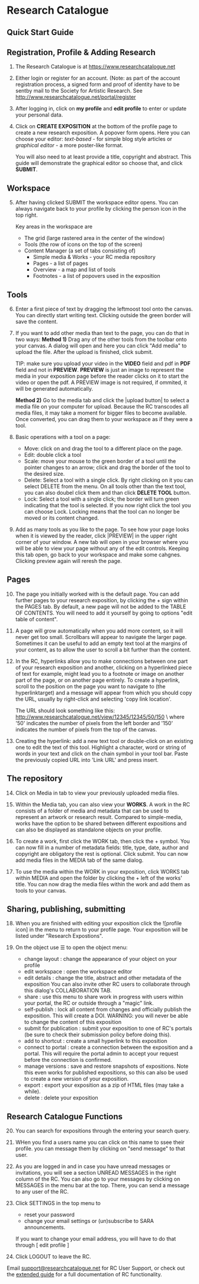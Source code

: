 # Research Catalogue
## Quick Start Guide

## Registration, Profile & Adding Research

1. The Research Catalogue is at <https://www.researchcatalogue.net>

2. Either login or register for an account. (Note: as part of the
   account registration process, a signed form and proof of identity
   have to be sentby mail to the Society for Artistic Research. See
   <http://www.researchcatalogue.net/portal/register>
   

3. After logging in, click on **my profile** and **edit profile** to
   enter or update your personal data.

4. Click on **CREATE EXPOSITION** at the bottom of the profile page to
   create a new research exposition. A popover form opens. Here you
   can choose your editor: *text-based* - for simple blog style
   articles or *graphical editor* - a more poster-like format.
   
   You will also need to at least provide a title, copyright and
   abstract. This guide will demonstrate the graphical editor so
   choose that, and click __SUBMIT__.

## Workspace

5. After having clicked SUBMIT the workspace editor opens. You can
   always navigate back to your profile by clicking the person icon in
   the top right.
   
   Key areas in the workspace are
   - The grid (large rastered area in the center of the window)
   - Tools (the row of icons on the top of the screen)
   - Content Manager (a set of tabs consisting of)
	 * Simple media & Works - your RC media repository
	 * Pages - a list of pages
	 * Overview - a map and list of tools
	 * Footnotes - a list of popovers used in the exposition
	 
## Tools

6. Enter a first piece of text by dragging the leftmoost tool onto the
   canvas.  You can directly start writing text. Clicking outside the
   green border will save the content.
   
7. If you want to add other media than text to the page, you can do
    that in two ways: __Method 1)__ Drag any of the other tools from
    the toolbar onto your canvas. A dialog will open and here you can
    click "Add media" to upload the file.  After the upload is
    finished, click submit.
	
	TIP: make sure you upload your video in the **VIDEO** field and
    pdf in **PDF** field and not in **PREVIEW**. **PREVIEW** is just
    an image to represent the media in your exposition page before the
    reader clicks on it to start the video or open the pdf. A PREVIEW
    image is not required, if ommited, it will be generated
    automatically.
	
	__Method 2)__ Go to the media tab and click the |upload button| to
	select a media file on your computer for upload. Because the RC
	transcodes all media files, it may take a moment for bigger files
	to become available. Once converted, you can drag them to your
	workspace as if they were a tool.

8. Basic operations with a tool on a page:
   - Move: click on and drag the tool to a different place on the
     page.
   - Edit: double click a tool
   - Scale: move your mouse to the green border of a tool until the
     pointer changes to an arrow; click and drag the border of the
     tool to the desired size.
   - Delete: Select a tool with a single click. By right clicking on
     it you can select DELETE from the menu.  On all tools other than
     the text tool, you can also doubel click them and than click
     **DELETE TOOL** button.
   - Lock: Select a tool with a single click; the border will turn
     green indicating that the tool is selected. If you now right
     click the tool you can choose Lock.  Locking means that the tool
     can no longer be moved or its content changed.
	 
9. Add as many tools as you like to the page. To see how your page
   looks when it is viewed by the reader, click |PREVIEW| in the upper
   right corner of your window. A new tab will open in your browser
   where you will be able to view your page without any of the edit
   controls. Keeping this tab open, go back to your workspace and make
   some cahgnes. Clicking preview again will reresh the page.

## Pages

10. The page you initially worked with is the default page. You can
	add further pages to your research exposition, by clicking the +
	sign within the PAGES tab. By default, a new page will not be
	added to the TABLE OF CONTENTS.  You will need to add it yourself
	by going to options "edit table of content".

11. A page will grow automatically when you add more content, so it
	will never get too small.  Scrollbars will appear to navigate the
	larger page. Sometimes it can be useful to add an empty text tool
	at the margins of your content, as to allow the user to scroll a
	bit further than the content.
	
12. In the RC, hyperlinks allow you to make connections between one
    part of your research exposition and another, clicking on a
    hyperlinked piece of text for example, might lead you to a
    footnote or image on another part of the page, or on another page
    entirely. To create a hyperlink, scroll to the position on the
    page you want to navigate to (the hyperlinktarget) and a message
    will appear from which you should copy the URL, usually by
    right-click and selecting 'copy link location'.
	
	The URL should look something like this:
    http://www.researchcatalogue.net/view/12345/12345/50/150 \ where
    '50' indicates the number of pixels from the left border and '150'
    indicates the number of pixels from the top of the canvas.
	
13. Creating the hyperlink: add a new text tool or double-click on an
    existing one to edit the text of this tool. Highlight a character,
    word or string of words in your text and click on the chain symbol
    in your tool bar. Paste the previously copied URL into 'Link URL'
    and press insert.
	
## The repository

14. Click on Media in tab to view your previously uploaded media
    files.

15. Within the Media tab, you can also view your __WORKS__.  A work in
	the RC consists of a folder of media and metadata that can be used
	to represent an artwork or research result.  Compared to
	simple-media, works have the option to be shared between different
	expositions and can also be displayed as standalone objects on
	your profile.
	
16. To create a work, first click the WORK tab, then click the +
	symbol.  You can now fill in a number of metadata fields: title,
	type, date, author and copyright are obligatory the rest is
	optional.  Click submit. You can now add media files in the MEDIA
	tab of the same dialog.

17. To use the media within the WORK in your exposition, click WORKS
    tab within MEDIA and open the folder by clicking the + left of the
    works' title.  You can now drag the media files within the work
    and add them as tools to your canvas.


## Sharing, publishing, submitting

18. When you are finished with editing your exposition click the
    ![profile icon] in the menu to return to your profile page.  Your
    exposition will be listed under "Research Expostions".
	
19. On the object use ☰ to open the object menu:
    - change layout : change the appearance of your object on your
      profile
	- edit workspace : open the workspace editor
	- edit details : change the title, abstract and other metadata of
	  the exposition You can also invite other RC users to collaborate
	  through this dialog's COLLABORATION TAB.
	- share : use this menu to share work in progress with users
      within your portal, the RC or outside through a "magic" link.
	- self-publish : lock all content from changes and officially
      publish the exposition. This will create a DOI. WARNING: you
      will never be able to change the content of this exposition
	- submit for publication : submit your exposition to one of RC's
      portals (be sure to check their submission policy before doing
      this).
	- add to shortcut : create a small hyperlink to this exposition
	- connect to portal : create a connection between the exposition
      and a portal. This will require the portal admin to accept your
      request before the connection is confirmed.
	- manage versions : save and restore snapshots of
      expositions. Note this even works for published expositions, so
      this can also be used to create a new version of your
      exposition.
	- export : export your exposition as a zip of HTML files (may take
      a while).
	- delete : delete your exposition

## Research Catalogue Functions
	
20. You can search for expositions through the entering your search
    query.

21. WHen you find a users name you can click on this name to ssee
	their profile.  you can message them by clicking on "send message"
	to that user.
	
22. As you are logged in and in case you have unread messages or
invitations, you will see a section UNREAD MESSAGES in the right
column of the RC.  You can also go to your messages by clicking on
MESSAGES in the menu bar at the top. There, you can send a message to
any user of the RC.

23. Click SETTINGS in the top menu to
    - reset your password
	- change your email settings or (un)subscribe to SARA
      announcements.
	
	If you want to change your email address, you will have to do that
    through [ edit profile ]
	  
24. Click LOGOUT to leave the RC. 

Email [support@researchcatalogue.net](mailto:support@researchcatalogue.net) for RC User Support, or check out the [extended guide](guide.researchcatalogue.net) for a full documentation of RC functionality.
	  
